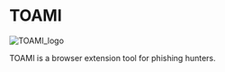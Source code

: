 # TOAMI

![TOAMI_logo](https://github.com/user-attachments/assets/5052269c-8905-4644-bbc6-f657337eef61)

TOAMI is a browser extension tool for phishing hunters.
